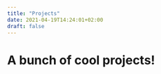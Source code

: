 ```yaml
---
title: "Projects"
date: 2021-04-19T14:24:01+02:00
draft: false
---
```


# A bunch of cool projects!

